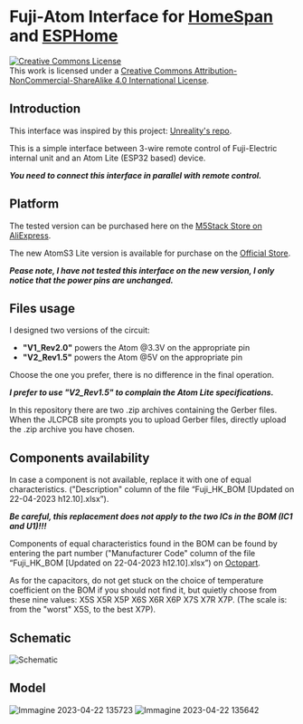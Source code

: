# Fuji-Atom Interface for [HomeSpan](https://github.com/HomeSpan/HomeSpan) and [ESPHome](https://github.com/esphome/esphome)

<a rel="license" href="http://creativecommons.org/licenses/by-nc-sa/4.0/"><img alt="Creative Commons License" style="border-width:0" src="https://i.creativecommons.org/l/by-nc-sa/4.0/88x31.png" /></a><br />This work is licensed under a <a rel="license" href="http://creativecommons.org/licenses/by-nc-sa/4.0/">Creative Commons Attribution-NonCommercial-ShareAlike 4.0 International License</a>.

## Introduction 

This interface was inspired by this project: [Unreality's repo](https://github.com/unreality/FujiHK).

This is a simple interface between 3-wire remote control of Fuji-Electric internal unit and an Atom Lite (ESP32 based) device.

***You need to connect this interface in parallel with remote control.***

## Platform

The tested version can be purchased here on the [M5Stack Store on AliExpress](https://it.aliexpress.com/item/1005003299215808.html?gps-id=pcStoreLeaderboard&scm=1007.22922.271278.0&scm_id=1007.22922.271278.0&scm-url=1007.22922.271278.0&pvid=224e7336-f02f-437a-9968-e8bd99935065&_t=gps-id%3ApcStoreLeaderboard%2Cscm-url%3A1007.22922.271278.0%2Cpvid%3A224e7336-f02f-437a-9968-e8bd99935065%2Ctpp_buckets%3A668%232846%238112%231997&pdp_npi=3%40dis%21EUR%218.79%218.79%21%21%21%21%21%40211b801816821634937488779e9747%2112000025086683331%21rec%21IT%21&spm=a2g0o.store_pc_home.smartLeaderboard_6000640622359.1005003299215808&gatewayAdapt=glo2ita).

The new AtomS3 Lite version is available for purchase on the [Official Store](https://shop.m5stack.com/products/atoms3-lite-esp32s3-dev-kit).

***Pease note, I have not tested this interface on the new version, I only notice that the power pins are unchanged.***

## Files usage

I designed two versions of the circuit:
* **"V1_Rev2.0"** powers the Atom @3.3V on the appropriate pin
* **"V2_Rev1.5"** powers the Atom @5V on the appropriate pin
	
Choose the one you prefer, there is no difference in the final operation.

***I prefer to use **"V2_Rev1.5"** to complain the Atom Lite specifications.***

In this repository there are two .zip archives containing the Gerber files.
When the JLCPCB site prompts you to upload Gerber files, directly upload the .zip archive you have chosen.

## Components availability

In case a component is not available, replace it with one of equal characteristics.
("Description" column of the file “Fuji_HK_BOM [Updated on 22-04-2023 h12.10].xlsx”).

***Be careful, this replacement does not apply to the two ICs in the BOM (IC1 and U1)!!!***


Components of equal characteristics found in the BOM can be found by entering the part number
("Manufacturer Code" column of the file “Fuji_HK_BOM [Updated on 22-04-2023 h12.10].xlsx”) on [Octopart](https://octopart.com/).

As for the capacitors, do not get stuck on the choice of temperature coefficient on the BOM if you should not find it, but quietly 
choose from these nine values: X5S X5R X5P X6S X6R X6P X7S X7R X7P. (The scale is: from the "worst" X5S, to the best X7P).

## Schematic

![Schematic](https://user-images.githubusercontent.com/80490825/233783775-efdf0b0c-d2d9-4551-94d4-81a8f3df71db.jpg)

## Model

![Immagine 2023-04-22 135723](https://user-images.githubusercontent.com/80490825/233783978-aa935885-1513-4ba5-9345-d3cbda1a8040.png)
![Immagine 2023-04-22 135642](https://user-images.githubusercontent.com/80490825/233783980-d88b5b62-2906-4631-a99a-d100e16ed9ff.png)
